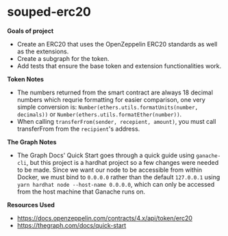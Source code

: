 # souped-erc20

**Goals of project**

- Create an ERC20 that uses the OpenZeppelin ERC20 standards as well as the extensions.
- Create a subgraph for the token.
- Add tests that ensure the base token and extension functionalities work.

**Token Notes**

- The numbers returned from the smart contract are always 18 decimal numbers which requrie formatting for easier comparison, one very simple conversion is: `Number(ethers.utils.formatUnits(number, decimals))` or `Number(ethers.utils.formatEther(number))`.
- When calling `transferFrom(sender, recepient, amount)`, you must call transferFrom from the `recipient`'s address.

**The Graph Notes**
- The Graph Docs' Quick Start goes through a quick guide using `ganache-cli`, but this project is a hardhat project so a few changes were needed to be made. Since we want our node to be accessible from within Docker, we must bind to `0.0.0.0` rather than the default `127.0.0.1` using `yarn hardhat node --host-name 0.0.0.0`, which can only be accessed from the host machine that Ganache runs on.

**Resources Used**
- https://docs.openzeppelin.com/contracts/4.x/api/token/erc20
- https://thegraph.com/docs/quick-start 